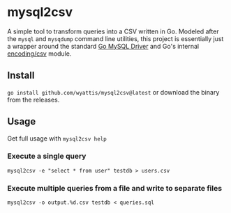 # mysql2csv
A simple tool to transform queries into a CSV written in Go. Modeled after the `mysql` and `mysqdump` command line utilities, this project is essentially just a wrapper around the standard [Go MySQL Driver](https://github.com/go-sql-driver/mysql) and Go's internal [encoding/csv](https://pkg.go.dev/encoding/csv) module.

## Install
`go install github.com/wyattis/mysql2csv@latest` or download the binary from the releases.

## Usage
Get full usage with `mysql2csv help`

### Execute a single query
`mysql2csv -e "select * from user" testdb > users.csv`

### Execute multiple queries from a file and write to separate files
`mysql2csv -o output.%d.csv testdb < queries.sql`

